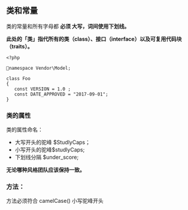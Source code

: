 ## 类和常量

类的常量和所有字母都 **必须 大写，词间使用下划线。**

**此处的「类」指代所有的类（class）、接口（interface）以及可复用代码块（traits）。**

```
<?php

namespace Vendor\Model;

class Foo
{
   const VERSION = 1.0 ;
   const DATE_APPROVED = "2017-09-01";
}
```

### **类的属性**

类的属性命名：

* 大写开头的驼峰 $StudlyCaps；
* 小写开头的驼峰$studlyCaps;
* 下划线分隔 $under\_score;

**无论哪种风格团队应该保持一致。**

### 方法：

方法必须符合 camelCase\(\) 小写驼峰开头

